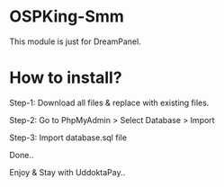 # OSPKing-Smm
This module is just for DreamPanel.

# How to install?
Step-1: Download all files & replace with existing files.

Step-2: Go to PhpMyAdmin > Select Database > Import

Step-3: Import database.sql file

Done..

Enjoy & Stay with UddoktaPay..
